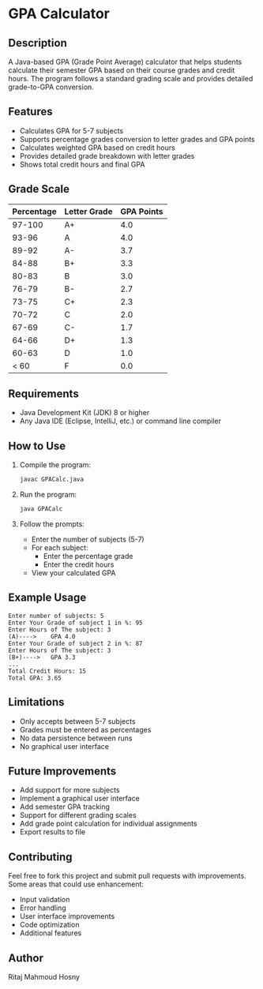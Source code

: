 # GPA Calculator

## Description
A Java-based GPA (Grade Point Average) calculator that helps students calculate their semester GPA based on their course grades and credit hours. The program follows a standard grading scale and provides detailed grade-to-GPA conversion.

## Features
- Calculates GPA for 5-7 subjects
- Supports percentage grades conversion to letter grades and GPA points
- Calculates weighted GPA based on credit hours
- Provides detailed grade breakdown with letter grades
- Shows total credit hours and final GPA

## Grade Scale
| Percentage | Letter Grade | GPA Points |
|------------|--------------|------------|
| 97-100     | A+          | 4.0        |
| 93-96      | A           | 4.0        |
| 89-92      | A-          | 3.7        |
| 84-88      | B+          | 3.3        |
| 80-83      | B           | 3.0        |
| 76-79      | B-          | 2.7        |
| 73-75      | C+          | 2.3        |
| 70-72      | C           | 2.0        |
| 67-69      | C-          | 1.7        |
| 64-66      | D+          | 1.3        |
| 60-63      | D           | 1.0        |
| < 60       | F           | 0.0        |

## Requirements
- Java Development Kit (JDK) 8 or higher
- Any Java IDE (Eclipse, IntelliJ, etc.) or command line compiler

## How to Use
1. Compile the program:
   ```bash
   javac GPACalc.java
   ```

2. Run the program:
   ```bash
   java GPACalc
   ```

3. Follow the prompts:
   - Enter the number of subjects (5-7)
   - For each subject:
     - Enter the percentage grade
     - Enter the credit hours
   - View your calculated GPA

## Example Usage
```
Enter number of subjects: 5
Enter Your Grade of subject 1 in %: 95
Enter Hours of The subject: 3
(A)---->    GPA 4.0
Enter Your Grade of subject 2 in %: 87
Enter Hours of The subject: 3
(B+)---->   GPA 3.3
...
Total Credit Hours: 15
Total GPA: 3.65
```

## Limitations
- Only accepts between 5-7 subjects
- Grades must be entered as percentages
- No data persistence between runs
- No graphical user interface

## Future Improvements
- Add support for more subjects
- Implement a graphical user interface
- Add semester GPA tracking
- Support for different grading scales
- Add grade point calculation for individual assignments
- Export results to file

## Contributing
Feel free to fork this project and submit pull requests with improvements. Some areas that could use enhancement:
- Input validation
- Error handling
- User interface improvements
- Code optimization
- Additional features
  
## Author
Ritaj Mahmoud Hosny
